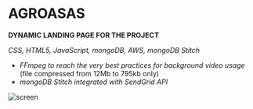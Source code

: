 # **AGROASAS**

**DYNAMIC LANDING PAGE FOR THE PROJECT**

*CSS, HTML5, JavaScript, mongoDB, AWS, mongoDB Stitch*

- *FFmpeg to reach the very best practices for background video usage* (file compressed from 12Mb to 795kb only)
- *mongoDB Stitch integrated with SendGrid API*

![screen](https://github.com/procarrera/files/blob/master/screen%20(1).png)
